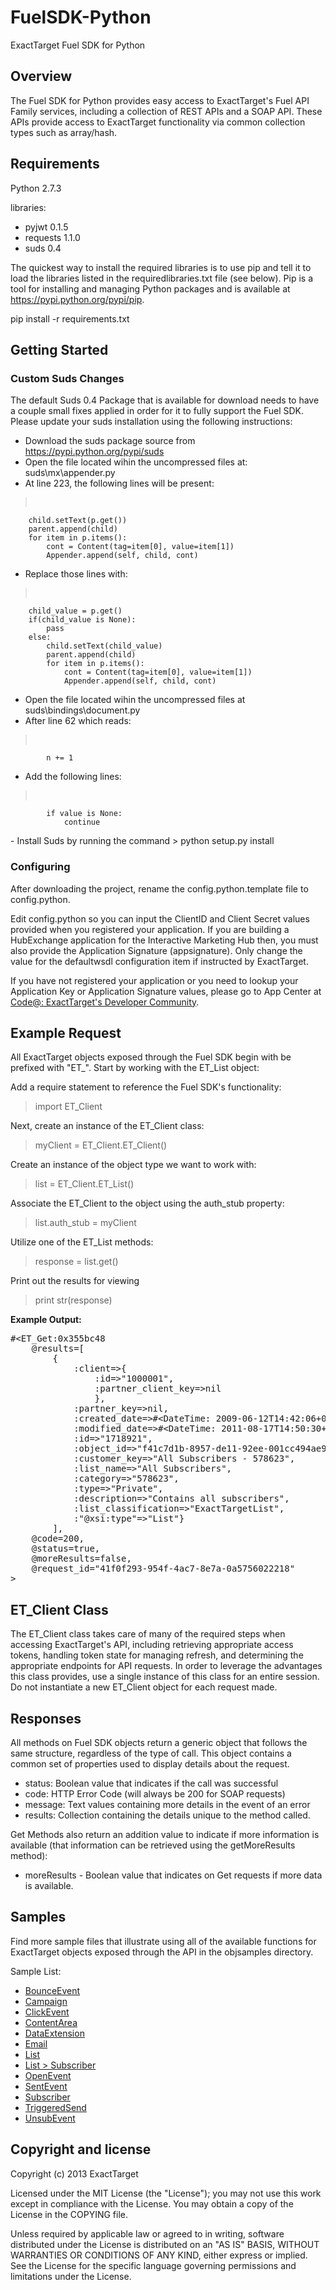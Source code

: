 FuelSDK-Python
============

ExactTarget Fuel SDK for Python

## Overview ##
The Fuel SDK for Python provides easy access to ExactTarget's Fuel API Family services, including a collection of REST APIs and a SOAP API. These APIs provide access to ExactTarget functionality via common collection types such as array/hash. 

## Requirements ##
Python 2.7.3

libraries:

- pyjwt 0.1.5
- requests 1.1.0
- suds 0.4

The quickest way to install the required libraries is to use pip and tell it to load the libraries listed in the requiredlibraries.txt file (see below). Pip is a tool for installing and managing Python packages and is available at https://pypi.python.org/pypi/pip.

pip install -r requirements.txt


## Getting Started ##
### Custom Suds Changes ###
The default Suds 0.4 Package that is available for download needs to have a couple small fixes applied in order for it to fully support the Fuel SDK. Please update your suds installation using the following instructions:

- Download the suds package source from https://pypi.python.org/pypi/suds
- Open the file located wihin the uncompressed files at: suds\mx\appender.py
- At line 223, the following lines will be present:
><pre>
        child.setText(p.get())
        parent.append(child)
        for item in p.items():
            cont = Content(tag=item[0], value=item[1])
            Appender.append(self, child, cont)
</pre>

- Replace those lines with:
><pre>
        child_value = p.get()
        if(child_value is None):
            pass
        else:
            child.setText(child_value)
            parent.append(child)
            for item in p.items():
                cont = Content(tag=item[0], value=item[1])
                Appender.append(self, child, cont)

</pre>

- Open the file located wihin the uncompressed files at suds\bindings\document.py
- After line 62 which reads:
><pre>
            n += 1
</pre>

- Add the following lines: 
><pre>
            if value is None:
                continue
</pre>
- Install Suds by running the command
> python setup.py install


### Configuring ###
After downloading the project, rename the config.python.template file to config.python. 

Edit config.python so you can input the ClientID and Client Secret values provided when you registered your application. If you are building a HubExchange application for the Interactive Marketing Hub then, you must also provide the Application Signature (appsignature).  Only change the value for the defaultwsdl configuration item if instructed by ExactTarget.

If you have not registered your application or you need to lookup your Application Key or Application Signature values, please go to App Center at [Code@: ExactTarget's Developer Community](http://code.exacttarget.com/appcenter "Code@ App Center").

## Example Request ##
All ExactTarget objects exposed through the Fuel SDK begin with be prefixed with "ET\_".  Start by working with the ET_List object:

Add a require statement to reference the Fuel SDK's functionality:
> import ET_Client

Next, create an instance of the ET_Client class:
> myClient = ET_Client.ET_Client()

Create an instance of the object type we want to work with:
> list = ET_Client.ET_List()

Associate the ET_Client to the object using the auth_stub property:
> list.auth_stub = myClient

Utilize one of the ET_List methods:
> response = list.get()

Print out the results for viewing
> print str(response)

**Example Output:**

<pre>
#&lt;ET_Get:0x355bc48 
	@results=[
		{
			:client=>{
				:id=>"1000001", 
				:partner_client_key=>nil
				}, 
			:partner_key=>nil, 
			:created_date=>#&lt;DateTime: 2009-06-12T14:42:06+00:00 ((2454995j,52926s,100000000n),+0s,2299161j)&gt;, 
			:modified_date=>#&lt;DateTime: 2011-08-17T14:50:30+00:00 ((2455791j,53430s,697000000n),+0s,2299161j)&gt;, 
			:id=>"1718921", 
			:object_id=>"f41c7d1b-8957-de11-92ee-001cc494ae9e", 
			:customer_key=>"All Subscribers - 578623", 
			:list_name=>"All Subscribers", 
			:category=>"578623", 
			:type=>"Private", 
			:description=>"Contains all subscribers", 
			:list_classification=>"ExactTargetList", 
			:"@xsi:type"=>"List"}
		], 
	@code=200, 
	@status=true, 
	@moreResults=false, 
	@request_id="41f0f293-954f-4ac7-8e7a-0a5756022218"
>
</pre>

## ET\_Client Class ##

The ET\_Client class takes care of many of the required steps when accessing ExactTarget's API, including retrieving appropriate access tokens, handling token state for managing refresh, and determining the appropriate endpoints for API requests.  In order to leverage the advantages this class provides, use a single instance of this class for an entire session.  Do not instantiate a new ET_Client object for each request made. 

## Responses ##
All methods on Fuel SDK objects return a generic object that follows the same structure, regardless of the type of call.  This object contains a common set of properties used to display details about the request.

- status: Boolean value that indicates if the call was successful
- code: HTTP Error Code (will always be 200 for SOAP requests)
- message: Text values containing more details in the event of an error
- results: Collection containing the details unique to the method called. 

Get Methods also return an addition value to indicate if more information is available (that information can be retrieved using the getMoreResults method):

 - moreResults - Boolean value that indicates on Get requests if more data is available. 


## Samples ##
Find more sample files that illustrate using all of the available functions for ExactTarget objects exposed through the API in the objsamples directory. 

Sample List:

 - [BounceEvent](https://github.com/ExactTarget/FuelSDK-Python/blob/master/objsamples/sample_bounceevent.py)
 - [Campaign](https://github.com/ExactTarget/FuelSDK-Python/blob/master/objsamples/sample_campaign.py)
 - [ClickEvent](https://github.com/ExactTarget/FuelSDK-Python/blob/master/objsamples/sample_clickevent.py)
 - [ContentArea](https://github.com/ExactTarget/FuelSDK-Python/blob/master/objsamples/sample_contentarea.py)
 - [DataExtension](https://github.com/ExactTarget/FuelSDK-Python/blob/master/objsamples/sample_dataextension.py)
 - [Email](https://github.com/ExactTarget/FuelSDK-Python/blob/master/objsamples/sample_email.py)
 - [List](https://github.com/ExactTarget/FuelSDK-Python/blob/master/objsamples/sample_list.py)
 - [List > Subscriber](https://github.com/ExactTarget/FuelSDK-Python/blob/master/objsamples/sample_subscriber.py)
 - [OpenEvent](https://github.com/ExactTarget/FuelSDK-Python/blob/master/objsamples/sample_openevent.py)
 - [SentEvent](https://github.com/ExactTarget/FuelSDK-Python/blob/master/objsamples/sample_sentevent.py)
 - [Subscriber](https://github.com/ExactTarget/FuelSDK-Python/blob/master/objsamples/sample_subscriber.py)
 - [TriggeredSend](https://github.com/ExactTarget/FuelSDK-Python/blob/master/objsamples/sample_triggeredsend.py)
 - [UnsubEvent](https://github.com/ExactTarget/FuelSDK-Python/blob/master/objsamples/sample_unsubevent.py)

## Copyright and license ##
Copyright (c) 2013 ExactTarget

Licensed under the MIT License (the "License"); you may not use this work except in compliance with the License. You may obtain a copy of the License in the COPYING file.

Unless required by applicable law or agreed to in writing, software distributed under the License is distributed on an "AS IS" BASIS, WITHOUT WARRANTIES OR CONDITIONS OF ANY KIND, either express or implied. See the License for the specific language governing permissions and limitations under the License.

 



